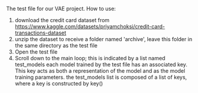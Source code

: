 The test file for our VAE project.
How to use:
1. download the credit card dataset from https://www.kaggle.com/datasets/priyamchoksi/credit-card-transactions-dataset
2. unzip the dataset to receive a folder named 'archive', leave this folder in the same directory as the test file
3. Open the test file
4. Scroll down to the main loop; this is indicated by a list named test_models
each model trained by the test file has an associated key. This key acts as both a representation of the model and as the model training parameters.
the test_models list is composed of a list of keys, where a key is constructed by key(<parameters dictionary>)
